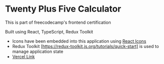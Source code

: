 # Twenty Plus Five Calculator

This is part of freecodecamp's frontend certification

Built using React, TypeScript, Redux Toolkit

- Icons have been embedded into this application using [React Icons](https://react-icons.github.io/react-icons/)
- Redux Toolkit [https://redux-toolkit.js.org/tutorials/quick-start] is used to manage application state
- [Vercel Link](https://react-twentyfive-clock.vercel.app/)

